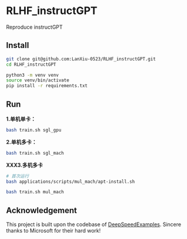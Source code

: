 # RLHF\_instructGPT
Reproduce instructGPT

## Install
```bash
git clone git@github.com:LanXiu-0523/RLHF_instructGPT.git
cd RLHF_instructGPT

python3 -m venv venv
source venv/bin/activate
pip install -r requirements.txt
```

## Run
**1.单机单卡：**
```bash
bash train.sh sgl_gpu
```
**2.单机多卡：**
```bash
bash train.sh sgl_mach
```
**XXX3.多机多卡**
```bash
# 首次运行
bash applications/scripts/mul_mach/apt-install.sh
```
```bash
bash train.sh mul_mach
```

## Acknowledgement
This project is built upon the codebase of [DeepSpeedExamples](https://github.com/microsoft/DeepSpeedExamples). Sincere thanks to Microsoft for their hard work!
